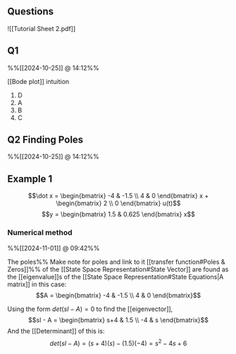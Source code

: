 
## Questions
![[Tutorial Sheet 2.pdf]]

## Q1
%%[[2024-10-25]] @ 14:12%%

[[Bode plot]] intuition
1. D
2. A
3. B
4. C

## Q2 Finding Poles
%%[[2024-10-25]] @ 14:12%%

## Example 1
$$\dot x = \begin{bmatrix} -4 & -1.5 \\ 4 & 0 \end{bmatrix} x + \begin{bmatrix} 2 \\ 0 \end{bmatrix} u(t)$$
$$y = \begin{bmatrix} 1.5 & 0.625 \end{bmatrix} x$$

### Numerical method
%%[[2024-11-01]] @ 09:42%%

The poles%% Make note for poles and link to it [[transfer function#Poles & Zeros]]%% of the [[State Space Representation#State Vector]] are found as the [[eigenvalue]]s of the [[State Space Representation#State Equations|A matrix]] in this case:
$$A = \begin{bmatrix} -4 & -1.5 \\ 4 & 0 \end{bmatrix}$$

Using the form $det(sI-A) = 0$ to find the [[eigenvector]],
$$sI - A = \begin{bmatrix} s+4 & 1.5 \\ -4 & s \end{bmatrix}$$
And the [[Determinant]] of this is:
$$det(sI-A) = (s+4)(s) - (1.5)(-4) = s^{2}-4s+6$$


